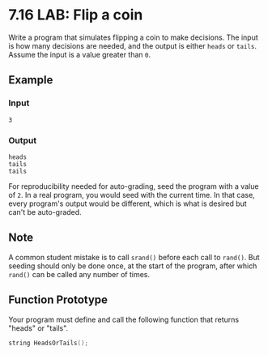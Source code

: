 # 7.16 LAB: Flip a coin
Write a program that simulates flipping a coin to make decisions.
The input is how many decisions are needed,
and the output is either `heads` or `tails`.
Assume the input is a value greater than `0`.

## Example
### Input
```
3
```

### Output
```
heads
tails
tails
```

For reproducibility needed for auto-grading, seed the program with a value of `2`.
In a real program, you would seed with the current time.
In that case, every program's output would be different,
which is what is desired but can't be auto-graded.

## Note
A common student mistake is to call `srand()` before each call to `rand()`.
But seeding should only be done once,
at the start of the program, after which `rand()` can be called any number of times.

## Function Prototype
Your program must define and call the following function that returns "heads" or "tails".
```cpp
string HeadsOrTails();
```